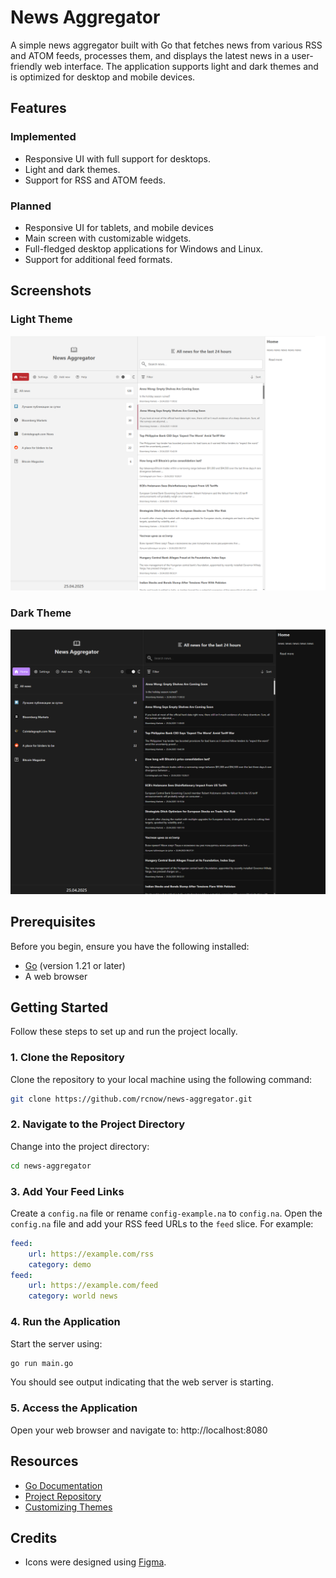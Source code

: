 # News Aggregator

A simple news aggregator built with Go that fetches news from various RSS and ATOM feeds, processes them, and displays the latest news in a user-friendly web interface. The application supports light and dark themes and is optimized for desktop and mobile devices.

## Features

### Implemented
- Responsive UI with full support for desktops.
- Light and dark themes.
- Support for RSS and ATOM feeds.

### Planned
- Responsive UI for tablets, and mobile devices
- Main screen with customizable widgets.
- Full-fledged desktop applications for Windows and Linux.
- Support for additional feed formats.

## Screenshots

### Light Theme
![Light Theme](./doc/light.png)

### Dark Theme
![Dark Theme](./doc/dark.png)

## Prerequisites

Before you begin, ensure you have the following installed:

- [Go](https://golang.org/dl/) (version 1.21 or later)
- A web browser

## Getting Started

Follow these steps to set up and run the project locally.

### 1. Clone the Repository

Clone the repository to your local machine using the following command:

```bash
git clone https://github.com/rcnow/news-aggregator.git
```

### 2. Navigate to the Project Directory

Change into the project directory:

```bash
cd news-aggregator
```

### 3. Add Your Feed Links
Create a `config.na` file or rename `config-example.na` to `config.na`.
Open the `config.na` file and add your RSS feed URLs to the `feed` slice. For example:

```yaml
feed:
    url: https://example.com/rss
    category: demo
feed:
    url: https://example.com/feed
    category: world news
```

### 4. Run the Application

Start the server using:

```bash
go run main.go
```

You should see output indicating that the web server is starting.

### 5. Access the Application

Open your web browser and navigate to:
http://localhost:8080

## Resources

- [Go Documentation](https://golang.org/doc/)
- [Project Repository](https://github.com/rcnow/news-aggregator)
- [Customizing Themes](./doc/THEMES.md)

## Credits

- Icons were designed using [Figma](https://www.figma.com/).